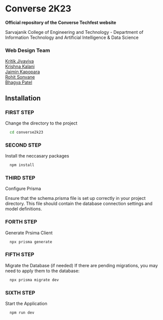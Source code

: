 # Converse 2K23
**Official repository of the Converse Techfest website**

Sarvajanik College of Engineering and Technology - Department of Information Technology and Artificial Intelligence & Data Science



### Web Design Team
[Kritik Jiyaviya](https://github.com/Kritik-J) \
[Krishna Kalani](https://github.com/Krishnakalani111) \
[Jaimin Kapopara](https://github.com/Jaiminkapopara) \
[Rohit Sonvane](https://github.com/Rohitsonvane88) \
[Bhagya Patel](https://github.com/Code-Knightt)

## Installation

### FIRST STEP
Change the directory to the project

```bash
  cd converse2k23
```
### SECOND STEP
Install the neccasary packages

```bash
  npm install
```
### THIRD STEP
Configure Prisma

Ensure that the schema.prisma file is set up correctly in your project directory. This file should contain the database connection settings and model definitions.

### FORTH STEP
Generate Prsima Client

```bash
  npx prisma generate
```
### FIFTH STEP
Migrate the Database (if needed)
If there are pending migrations, you may need to apply them to the database:

```bash
  npx prisma migrate dev
```

### SIXTH STEP
Start the Application

```bash
  npm run dev
```


